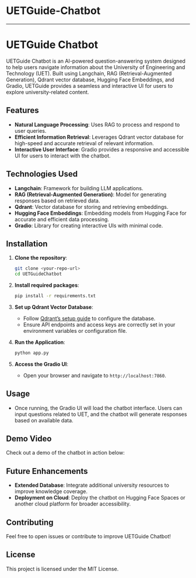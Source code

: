 # UETGuide-Chatbot


---

# UETGuide Chatbot

UETGuide Chatbot is an AI-powered question-answering system designed to help users navigate information about the University of Engineering and Technology (UET). Built using Langchain, RAG (Retrieval-Augmented Generation), Qdrant vector database, Hugging Face Embeddings, and Gradio, UETGuide provides a seamless and interactive UI for users to explore university-related content.

## Features
- **Natural Language Processing**: Uses RAG to process and respond to user queries.
- **Efficient Information Retrieval**: Leverages Qdrant vector database for high-speed and accurate retrieval of relevant information.
- **Interactive User Interface**: Gradio provides a responsive and accessible UI for users to interact with the chatbot.

## Technologies Used
- **Langchain**: Framework for building LLM applications.
- **RAG (Retrieval-Augmented Generation)**: Model for generating responses based on retrieved data.
- **Qdrant**: Vector database for storing and retrieving embeddings.
- **Hugging Face Embeddings**: Embedding models from Hugging Face for accurate and efficient data processing.
- **Gradio**: Library for creating interactive UIs with minimal code.

## Installation
1. **Clone the repository**:
    ```bash
    git clone <your-repo-url>
    cd UETGuideChatbot
    ```

2. **Install required packages**:
    ```bash
    pip install -r requirements.txt
    ```

3. **Set up Qdrant Vector Database**:
   - Follow [Qdrant’s setup guide](https://qdrant.tech/documentation/) to configure the database.
   - Ensure API endpoints and access keys are correctly set in your environment variables or configuration file.

4. **Run the Application**:
    ```bash
    python app.py
    ```

5. **Access the Gradio UI**:
   - Open your browser and navigate to `http://localhost:7860`.

## Usage
- Once running, the Gradio UI will load the chatbot interface. Users can input questions related to UET, and the chatbot will generate responses based on available data.

## Demo Video
Check out a demo of the chatbot in action below:






## Future Enhancements
- **Extended Database**: Integrate additional university resources to improve knowledge coverage.
- **Deployment on Cloud**: Deploy the chatbot on Hugging Face Spaces or another cloud platform for broader accessibility.

## Contributing
Feel free to open issues or contribute to improve UETGuide Chatbot!

## License
This project is licensed under the MIT License.

